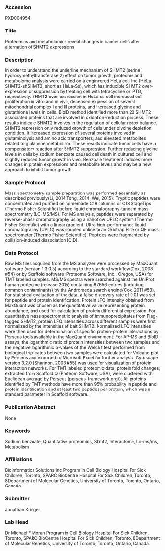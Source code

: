 ### Accession
PXD004954

### Title
Proteomics and metabolomics reveal changes in cancer cells after alternation of SHMT2 expressions

### Description
In order to understand the underline mechanism of SHMT2 (serine hydroxymethyltransferase 2) effect on tumor growth, proteome and metabolome analysis were carried on a engineered HeLa cell line (HeLa-SHMT2-shSHMT2, short as HeLa-Ss), which has inducible SHMT2 over-expression or suppression by treating cell with tetracycline or IPTG, respectively.  SHMT2 over-expression in HeLa-ss cell increased cell proliferation in vitro and in vivo, deceased expression of several mitochondrial complex I and III proteins, and increased glycine and glutathione levels in cells.  BioID method identified more than 20 SHMT2 associated proteins that are involved in oxidation-reduction process.  These results indicate SHMT2 involves in the regulation of cellular redox balance. SHMT2 repression only reduced growth of cells under glycine depletion condition. It increased expression of several proteins involved in glutaminolysis and amino acid transporters, and elevated metabolites related to glutamine metabolism.  These results indicate tumor cells have a compensatory reaction after SHMT2 suppression.  Further reducing glycine levels in cells by sodium benzoate caused cell death in cultured cell and slightly reduced tumor growth in vivo.  Benzoate treatment induces more changes in protein expressions and metabolite levels and may be a new approach to inhibit tumor growth.

### Sample Protocol
Mass spectrometry sample preparation was performed essentially as described previously{Li, 2014;Tong, 2014 ;Wei, 2015}. Tryptic peptides were concentrated and purified on homemade C18 columns or C18 StageTips (Thermo Fisher Scientific) before liquid chromatography-tandem mass spectrometry (LC-MS/MS).  For MS analysis, peptides were separated by reverse-phase chromatography using a nanoflow UPLC system (Thermo Fisher Scientific) with a linear gradient. Ultra high-performance liquid chromatography (UPLC) was coupled online to an Orbitrap Elite or QE mass spectrometer (Thermo Fisher Scientific). Peptides were fragmented by collision-induced dissociation (CID).

### Data Protocol
Raw MS files acquired from the MS analyzer were processed by MaxQuant software (version 1.3.0.5) according to the standard workflow{Cox, 2008 #54} or by Scaffold software (Proteome Software, Inc., Oregon, USA) for TMT labeled samples. MS/MS spectra were searched against the UniProt human proteome (release 2015) containing 87,656 entries (including common contaminants) by the Andromeda search engine{Cox, 2011 #53}.  For statistical evaluation of the data, a false discovery rate of 0.01 was set for peptide and protein identification. Protein LFQ intensity obtained from MaxQuant was chosen as the quantitative value representing protein abundance, and used for calculation of protein differential expression. For quantitative mass spectrometric analysis of immunoprecipitates from Flag-tagged SHMT2, protein LFQ intensities across different samples were first normalized by the intensities of bait SHMT2. Normalized LFQ intensities were then used for determination of specific protein-protein interactions by Perseus tools available in the MaxQuant environment.  For AP-MS and BioID assays, the logarithmic ratio of protein intensities between two samples and the negative logarithmic p-values of the Welch t test performed from biological triplicates between two samples were calculated for Volcano plot by Perseus and exported to Microsoft Excel for further analysis. Cytoscape version 3.2.0 {Shannon, 2003 #55} was used for visualization of protein interaction networks.  For TMT labeled proteomic data, protein fold changes, extracted from Scaffold Q (Proteom Software, USA), were clustered with Euclidean average by Perseus (perseus-framework.org/).  All proteins identified by TMT methods have more than 95% probability in peptide and protein identification and at least two peptides per protein, which was a standard parameter in Scaffold software.

### Publication Abstract
None

### Keywords
Sodium benzoate, Quantitative proteomics, Shmt2, Interactome, Lc-ms/ms, Metabolism

### Affiliations
Bioinformatics Solutions Inc
Program in Cell Biology Hospital For Sick Children, Toronto, SPARC BioCentre Hospital For Sick Children, Toronto, 8Department of Molecular Genetics, University of Toronto, Toronto, Ontario, Canada

### Submitter
Jonathan Krieger

### Lab Head
Dr Michael F Moran
Program in Cell Biology Hospital For Sick Children, Toronto, SPARC BioCentre Hospital For Sick Children, Toronto, 8Department of Molecular Genetics, University of Toronto, Toronto, Ontario, Canada


